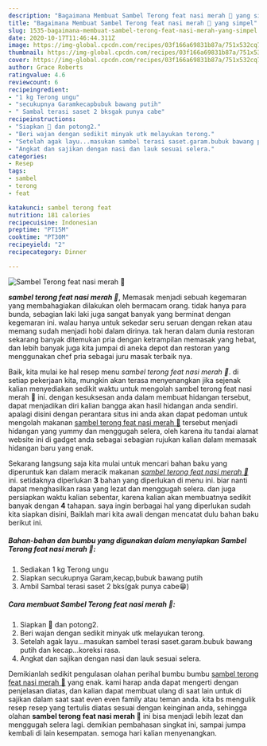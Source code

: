 ```yaml
---
description: "Bagaimana Membuat Sambel Terong feat nasi merah 🔴 yang simpel"
title: "Bagaimana Membuat Sambel Terong feat nasi merah 🔴 yang simpel"
slug: 1535-bagaimana-membuat-sambel-terong-feat-nasi-merah-yang-simpel
date: 2020-10-17T11:46:44.311Z
image: https://img-global.cpcdn.com/recipes/03f166a69831b87a/751x532cq70/sambel-terong-feat-nasi-merah-🔴-foto-resep-utama.jpg
thumbnail: https://img-global.cpcdn.com/recipes/03f166a69831b87a/751x532cq70/sambel-terong-feat-nasi-merah-🔴-foto-resep-utama.jpg
cover: https://img-global.cpcdn.com/recipes/03f166a69831b87a/751x532cq70/sambel-terong-feat-nasi-merah-🔴-foto-resep-utama.jpg
author: Grace Roberts
ratingvalue: 4.6
reviewcount: 6
recipeingredient:
- "1 kg Terong ungu"
- "secukupnya Garamkecapbubuk bawang putih"
- " Sambal terasi saset 2 bksgak punya cabe"
recipeinstructions:
- "Siapkan 🍆 dan potong2."
- "Beri wajan dengan sedikit minyak utk melayukan terong."
- "Setelah agak layu...masukan sambel terasi saset.garam.bubuk bawang putih dan kecap...koreksi rasa."
- "Angkat dan sajikan dengan nasi dan lauk sesuai selera."
categories:
- Resep
tags:
- sambel
- terong
- feat

katakunci: sambel terong feat 
nutrition: 181 calories
recipecuisine: Indonesian
preptime: "PT15M"
cooktime: "PT30M"
recipeyield: "2"
recipecategory: Dinner

---
```



![Sambel Terong feat nasi merah 🔴](https://img-global.cpcdn.com/recipes/03f166a69831b87a/751x532cq70/sambel-terong-feat-nasi-merah-🔴-foto-resep-utama.jpg)

<b><i>sambel terong feat nasi merah 🔴</i></b>, Memasak menjadi sebuah kegemaran yang membahagiakan dilakukan oleh bermacam orang. tidak hanya para bunda, sebagian laki laki juga sangat banyak yang berminat dengan kegemaran ini. walau hanya untuk sekedar seru seruan dengan rekan atau memang sudah menjadi hobi dalam dirinya. tak heran dalam dunia restoran sekarang banyak ditemukan pria dengan ketrampilan memasak yang hebat, dan lebih banyak juga kita jumpai di aneka depot dan restoran yang menggunakan chef pria sebagai juru masak terbaik nya.



Baik, kita mulai ke hal resep menu <i>sambel terong feat nasi merah 🔴</i>. di setiap pekerjaan kita, mungkin akan terasa menyenangkan jika sejenak kalian menyediakan sedikit waktu untuk mengolah sambel terong feat nasi merah 🔴 ini. dengan kesuksesan anda dalam membuat hidangan tersebut, dapat menjadikan diri kalian bangga akan hasil hidangan anda sendiri. apalagi disini dengan perantara situs ini anda akan dapat pedoman untuk mengolah makanan <u>sambel terong feat nasi merah 🔴</u> tersebut menjadi hidangan yang yummy dan menggugah selera, oleh karena itu tandai alamat website ini di gadget anda sebagai sebagian rujukan kalian dalam memasak hidangan baru yang enak.


Sekarang langsung saja kita mulai untuk mencari bahan baku yang diperuntuk kan dalam meracik makanan <u><i>sambel terong feat nasi merah 🔴</i></u> ini. setidaknya diperlukan <b>3</b> bahan yang diperlukan di menu ini. biar nanti dapat menghasilkan rasa yang lezat dan menggugah selera. dan juga persiapkan waktu kalian sebentar, karena kalian akan membuatnya sedikit banyak dengan <b>4</b> tahapan. saya ingin berbagai hal yang diperlukan sudah kita siapkan disini, Baiklah mari kita awali dengan mencatat dulu bahan baku berikut ini.

<!--inarticleads1-->

##### Bahan-bahan dan bumbu yang digunakan dalam menyiapkan Sambel Terong feat nasi merah 🔴:

1. Sediakan 1 kg Terong ungu
1. Siapkan secukupnya Garam,kecap,bubuk bawang putih
1. Ambil  Sambal terasi saset 2 bks(gak punya cabe😁)




<!--inarticleads2-->

##### Cara membuat Sambel Terong feat nasi merah 🔴:

1. Siapkan 🍆 dan potong2.
1. Beri wajan dengan sedikit minyak utk melayukan terong.
1. Setelah agak layu...masukan sambel terasi saset.garam.bubuk bawang putih dan kecap...koreksi rasa.
1. Angkat dan sajikan dengan nasi dan lauk sesuai selera.




Demikianlah sedikit pengulasan olahan perihal bumbu bumbu <u>sambel terong feat nasi merah 🔴</u> yang enak. kami harap anda dapat mengerti dengan penjelasan diatas, dan kalian dapat membuat ulang di saat lain untuk di sajikan dalam saat saat even even family atau teman anda. kita bs mengulik resep resep yang tertulis diatas sesuai dengan keinginan anda, sehingga olahan <b>sambel terong feat nasi merah 🔴</b> ini bisa menjadi lebih lezat dan menggugah selera lagi. demikian pembahasan singkat ini, sampai jumpa kembali di lain kesempatan. semoga hari kalian menyenangkan.
